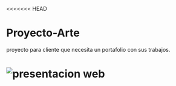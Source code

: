 <<<<<<< HEAD
# Proyecto-Arte
proyecto para cliente que necesita un portafolio con sus trabajos.


![presentacion web ](./web-grab.gif)
=======



